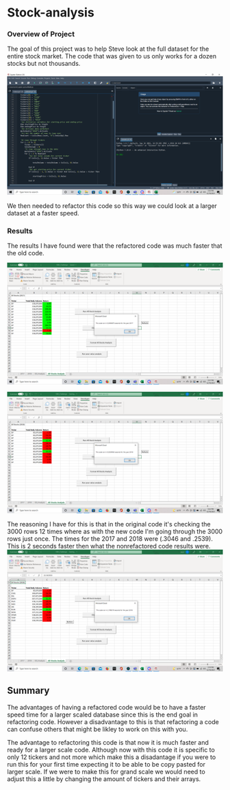 # Stock-analysis
### Overview of Project
The goal of this project was to help Steve look at the full dataset for the entire stock market. The code that was given to us only works for a dozen stocks but not thousands.

![Screenshot](/Resourses/Old_Code.png)

We then needed to refactor this code so this way we could look at a larger dataset at a faster speed.
 
### Results
 
The results I have found were that the refactored code was much faster that the old code.

![Screenshot](/Resourses/VBA_Challenge_2017.png)

![Screenshot](/Resourses/VBA_Challenge_2018.png)

The reasoning I have for this is that in the original code it's checking the 3000 rows 12 times where as with the new code I'm going through the 3000 rows just once. The times for the 2017 and 2018 were (.3046 and .2539). This is 2 seconds faster then what the nonrefactored code results were. ![Screenshot](/Resourses/Results_oldcode.png)
 
## Summary
 The advantages of having a refactored code would be to have a faster speed time for a larger scaled database since this is the end goal in refactoring code. However a disadvantage to this is that refactoring a code can confuse others that might be likley to work on this with you. 
 
 The advantage to refactoring this code is that now it is much faster and ready for a larger scale code. Although now with this code it is specific to only 12 tickers and not more which make this a disadantage if you were to run this for your first time expecting it to be able to be copy pasted for larger scale. If we were to make this for grand scale we would need to adjust this a little by changing the amount of tickers and their arrays.
 
 
